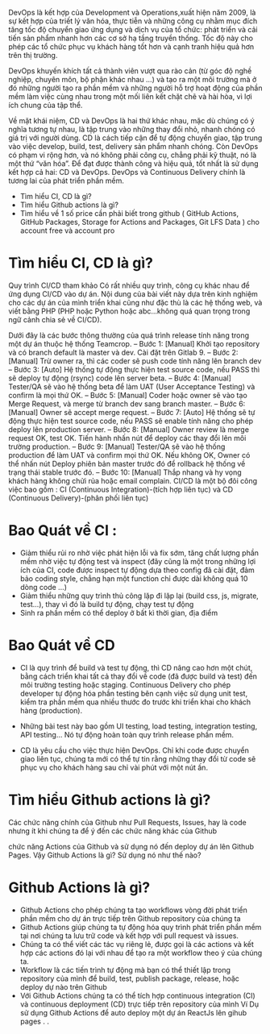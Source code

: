 DevOps là kết hợp của Development và Operations,xuất hiện năm 2009, là sự kết hợp của triết lý văn hóa, thực tiễn và những công cụ nhằm mục đích tăng tốc độ chuyển giao ứng dụng và dịch vụ của tổ chức: phát triển và cải tiến sản phẩm nhanh hơn các cơ sở hạ tầng truyền thống. Tốc độ này cho phép các tổ chức phục vụ khách hàng tốt hơn và cạnh tranh hiệu quả hơn trên thị trường.


DevOps khuyến khích tất cả thành viên vượt qua rào cản (từ góc độ nghề nghiệp, chuyên môn, bộ phận khác nhau …) và tạo ra một môi trường mà ở đó những người tạo ra phần mềm và những người hỗ trợ hoạt động của phần mềm làm việc cùng nhau trong một mối liên kết chặt chẽ và hài hòa, vì lợi ích chung của tập thể.

Về mặt khái niệm, CD và DevOps là hai thứ khác nhau, mặc dù chúng có ý nghĩa tương tự nhau, là tập trung vào những thay đổi nhỏ, nhanh chóng có giá trị với người dùng. CD là cách tiếp cận để tự động chuyển giao, tập trung vào việc develop, build, test, delivery sản phẩm nhanh chóng. Còn DevOps có phạm vi rộng hơn, và nó không phải công cụ, chẳng phải kỹ thuật, nó là một thứ “văn hóa”. Để đạt được thành công và hiệu quả, tốt nhất là sử dụng kết hợp cả hai: CD và DevOps. DevOps và Continuous Delivery chính là tương lai của phát triển phần mềm.



- Tìm hiểu CI, CD là gì?
- Tìm hiểu Github actions là gì?
- Tìm hiểu về 1 số price cần phải biết trong github ( GitHub Actions, GitHub Packages, Storage for Actions and Packages, Git LFS Data ) cho account free và account pro




# Tìm hiểu CI, CD là gì?
Quy trình CI/CD tham khảo
Có rất nhiều quy trình, công cụ khác nhau để ứng dụng CI/CD vào dự án. Nội dung của bài viết này dựa trên kinh nghiệm cho các dự án của mình triển khai cũng như đặc thù là các hệ thống web, và viết bằng PHP (PHP hoặc Python hoặc abc…không quá quan trọng trong ngữ cảnh chia sẻ về CI/CD).

Dưới đây là các bước thông thường của quá trình release tính năng trong một dự án thuộc hệ thống Teamcrop.
– Bước 1: [Manual] Khởi tạo repository và có branch default là master và dev. Cài đặt trên Gitlab 9.
– Bước 2: [Manual] Trừ owner ra, thì các coder sẽ push code tính năng lên branch dev
– Bước 3: [Auto] Hệ thống tự động thực hiện test source code, nếu PASS thì sẽ deploy tự động (rsync) code lên server beta.
– Bước 4: [Manual] Tester/QA sẽ vào hệ thống beta để làm UAT (User Acceptance Testing) và confirm là mọi thứ OK.
– Bước 5: [Manual] Coder hoặc owner sẽ vào tạo Merge Request, và merge từ branch dev sang branch master.
– Bước 6: [Manual] Owner sẽ accept merge request.
– Bước 7: [Auto] Hệ thống sẽ tự động thực hiện test source code, nếu PASS sẽ enable tính năng cho phép deploy lên production server.
– Bước 8: [Manual] Owner review là merge request OK, test OK. Tiến hành nhấn nút để deploy các thay đổi lên môi trường production.
– Bước 9: [Manual] Tester/QA sẽ vào hệ thống production để làm UAT và confirm mọi thứ OK. Nếu không OK, Owner có thể nhấn nút Deploy phiên bản master trước đó để rollback hệ thống về trạng thái stable trước đó.
– Bước 10: [Manual] Thắp nhang và hy vọng khách hàng không chửi rủa hoặc email complain.
CI/CD là một bộ đôi công việc bao gồm : CI (Continuous Integration)-(tích hợp liên tục) và CD (Continuous Delivery)-(phân phối liên tục)

# Bao Quát về CI :

- Giảm thiểu rủi ro nhờ việc phát hiện lỗi và fix sớm, tăng chất lượng phần mềm nhờ việc tự động test và inspect (đây cũng là một trong những lợi ích của CI, code được inspect tự động dựa theo config đã cài đặt, đảm bảo coding style, chẳng hạn một function chỉ được dài không quá 10 dòng code …)
- Giảm thiểu những quy trình thủ công lặp đi lặp lại (build css, js, migrate, test…), thay vì đó là build tự động, chạy test tự động
- Sinh ra phần mềm có thể deploy ở bất kì thời gian, địa điểm

# Bao Quát về CD

- CI là quy trình để build và test tự động, thì CD nâng cao hơn một chút, bằng cách triển khai tất cả thay đổi về code (đã được build và test) đến môi trường testing hoặc staging. Continuous Delivery cho phép developer tự động hóa phần testing bên cạnh việc sử dụng unit test, kiểm tra phần mềm qua nhiều thước đo trước khi triển khai cho khách hàng (production).
- Những bài test này bao gồm UI testing, load testing, integration testing, API testing… Nó tự động hoàn toàn quy trình release phần mềm.

- CD là yêu cầu cho việc thực hiện DevOps. Chỉ khi code được chuyển giao liên tục, chúng ta mới có thể tự tin rằng những thay đổi từ code sẽ phục vụ cho khách hàng sau chỉ vài phút với một nút ấn.

# Tìm hiểu Github actions là gì?               

Các chức năng chính của Github như Pull Requests, Issues, hay là code nhưng ít khi chúng ta để ý đến các chức năng khác của Github

chức năng Actions của Github và sử dụng nó đến deploy dự án lên Github Pages. Vậy Github Actions là gì? Sử dụng nó như thế nào?

# Github Actions là gì?
- Github Actions cho phép chúng ta tạo workflows vòng đời phát triển phần mềm cho dự án trực tiếp trên Github repository của chúng ta
- Github Actions giúp chúng ta tự động hóa quy trình phát triển phần mềm tại nơi chúng ta lưu trữ code và kết hợp với pull request và issues. 
- Chúng ta có thể viết các tác vụ riêng lẻ, được gọi là các actions và kết hợp các actions đó lại với nhau để tạo ra một workflow theo ý của chúng ta. 
- Workflow là các tiến trình tự động mà bạn có thể thiết lập trong repository của mình để build, test, publish package, release, hoặc deploy dự nào trên Github
- Với Github Actions chúng ta có thể tích hợp continuous integration (CI) và continuous deployment (CD) trực tiếp trên repository của mình
Ví Dụ sử dụng Github Actions để auto deploy một dự án ReactJs lên gihub pages
.
.






